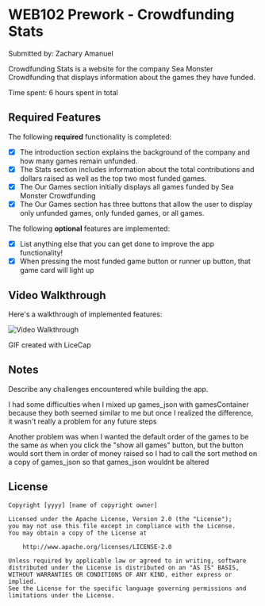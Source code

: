 # WEB102 Prework - Crowdfunding Stats

Submitted by: Zachary Amanuel

Crowdfunding Stats is a website for the company Sea Monster Crowdfunding that displays information about the games they have funded.

Time spent: 6 hours spent in total

## Required Features

The following **required** functionality is completed:

* [X] The introduction section explains the background of the company and how many games remain unfunded.
* [X] The Stats section includes information about the total contributions and dollars raised as well as the top two most funded games.
* [X] The Our Games section initially displays all games funded by Sea Monster Crowdfunding
* [X] The Our Games section has three buttons that allow the user to display only unfunded games, only funded games, or all games.

The following **optional** features are implemented:

* [X] List anything else that you can get done to improve the app functionality!
* [X] When pressing the most funded game button or runner up button, that game card will light up

## Video Walkthrough

Here's a walkthrough of implemented features:

<img src='https://imgur.com/a/IMFA6YB' title='Video Walkthrough' width='' alt='Video Walkthrough' />

<!-- Replace this with whatever GIF tool you used! -->
GIF created with LiceCap
<!-- Recommended tools:
[Kap](https://getkap.co/) for macOS
[ScreenToGif](https://www.screentogif.com/) for Windows
[peek](https://github.com/phw/peek) for Linux. -->

## Notes

Describe any challenges encountered while building the app.

I had some difficulties when I mixed up games_json with gamesContainer because they both seemed similar to me but once I realized the difference, it wasn't really a problem for any future steps

Another problem was when I wanted the default order of the games to be the same as when you click the "show all games"  button, but the button would sort them in order of money raised so I had to call the sort method on a copy of games_json so that games_json wouldnt be altered

## License

    Copyright [yyyy] [name of copyright owner]

    Licensed under the Apache License, Version 2.0 (the "License");
    you may not use this file except in compliance with the License.
    You may obtain a copy of the License at

        http://www.apache.org/licenses/LICENSE-2.0

    Unless required by applicable law or agreed to in writing, software
    distributed under the License is distributed on an "AS IS" BASIS,
    WITHOUT WARRANTIES OR CONDITIONS OF ANY KIND, either express or implied.
    See the License for the specific language governing permissions and
    limitations under the License.
